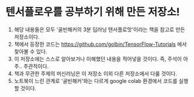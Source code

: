 # 텐서플로우를 공부하기 위해 만든 저장소!

1. 해당 내용들은 모두 '골빈해커의 3분 딥러닝 텐서플로맛'이라는 책을 참고로 만든 저장소이다.
2. 책에서 등장한 코드는 https://github.com/golbin/TensorFlow-Tutorials 에서 찾아볼 수 있다.
3. 이 저장소에는 스스로 알아보거나 이해했던 내용을 적어넣을 것이다. 즉, 주석이 아주.. 주관적이다.
4. 책과 무관한 주제의 머신러닝은 이 저장소 이외 다른 저장소에서 다룰 것이다.
5. 노트북이 느린 관계로 '골빈해커'와는 다르게 google colab 환경에서 코드를 실행할 것이다.
